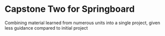 # Capstone Two for Springboard

Combining material learned from numerous units into a single project, given less guidance compared to initial project
